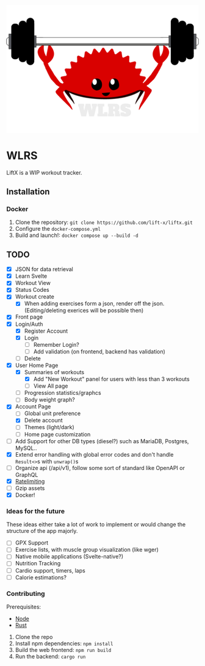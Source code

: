 ![](public/logo.png)

# WLRS

LiftX is a WIP workout tracker.

## Installation

### Docker

1. Clone the repository: `git clone https://github.com/lift-x/liftx.git`
2. Configure the `docker-compose.yml`
3. Build and launch!: `docker compose up --build -d`

## TODO

- [x] JSON for data retrieval
- [x] Learn Svelte
- [x] Workout View
- [x] Status Codes
- [x] Workout create
  - [x] When adding exercises form a json, render off the json. (Editing/deleting exerices will be possible then)
- [x] Front page
- [x] Login/Auth
  - [x] Register Account
  - [x] Login
    - [ ] Remember Login?
    - [ ] Add validation (on frontend, backend has validation)
  - [ ] Delete
- [x] User Home Page
  - [x] Summaries of workouts
    - [x] Add "New Workout" panel for users with less than 3 workouts
    - [ ] View All page
  - [ ] Progression statistics/graphcs
  - [ ] Body weight graph?
- [x] Account Page
  - [ ] Global unit preference
  - [x] Delete account
  - [ ] Themes (light/dark)
  - [ ] Home page customization
- [ ] Add Support for other DB types (diesel?) such as MariaDB, Postgres, MySQL.. 
- [x] Extend error handling with global error codes and don't handle `Result<>`s with `unwrap()`s
- [ ] Organize api (/api/v1), follow some sort of standard like OpenAPI or GraphQL
- [x] [Ratelimiting](https://lib.rs/crates/rocket-governor)
- [ ] Gzip assets
- [x] Docker!

### Ideas for the future

These ideas either take a lot of work to implement or would change the structure of the app majorly.

- [ ] GPX Support
- [ ] Exercise lists, with muscle group visualization (like wger)
- [ ] Native mobile applications (Svelte-native?)
- [ ] Nutrition Tracking
- [ ] Cardio support, timers, laps
- [ ] Calorie estimations?

### Contributing

Prerequisites:
- [Node](https://nodejs.org/)
- [Rust](https://www.rust-lang.org/tools/install)

1. Clone the repo
2. Install npm dependencies: `npm install`
3. Build the web frontend: `npm run build`
4. Run the backend: `cargo run`
